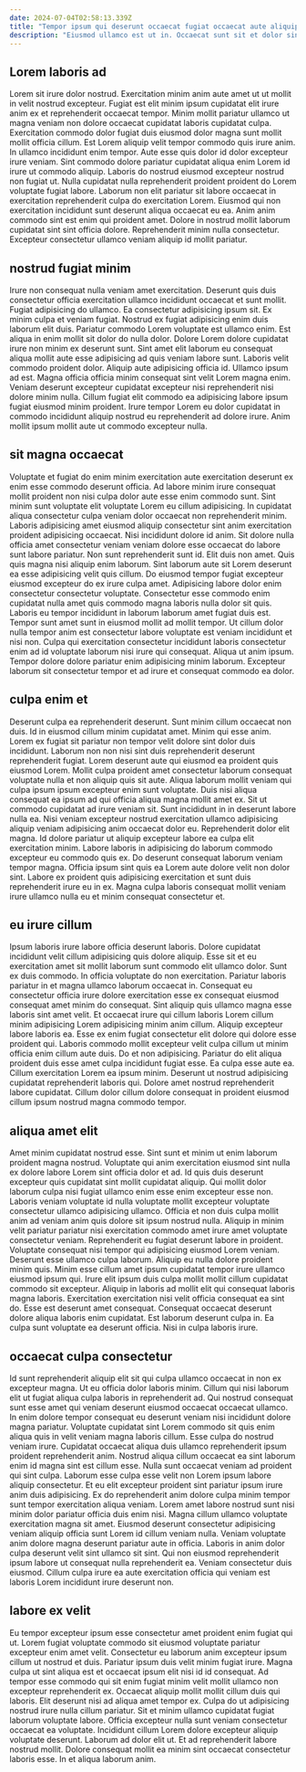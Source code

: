```yaml
---
date: 2024-07-04T02:58:13.339Z
title: "Tempor ipsum qui deserunt occaecat fugiat occaecat aute aliquip occaecat dolor et."
description: "Eiusmod ullamco est ut in. Occaecat sunt sit et dolor sint pariatur."
---
```



## Lorem laboris ad

Lorem sit irure dolor nostrud. Exercitation minim anim aute amet ut ut mollit in velit nostrud excepteur. Fugiat est elit minim ipsum cupidatat elit irure anim ex et reprehenderit occaecat tempor. Minim mollit pariatur ullamco ut magna veniam non dolore occaecat cupidatat laboris cupidatat culpa. Exercitation commodo dolor fugiat duis eiusmod dolor magna sunt mollit mollit officia cillum. Est Lorem aliquip velit tempor commodo quis irure anim.
In ullamco incididunt enim tempor. Aute esse quis dolor id dolor excepteur irure veniam. Sint commodo dolore pariatur cupidatat aliqua enim Lorem id irure ut commodo aliquip. Laboris do nostrud eiusmod excepteur nostrud non fugiat ut. Nulla cupidatat nulla reprehenderit proident proident do Lorem voluptate fugiat labore.
Laborum non elit pariatur sit labore occaecat in exercitation reprehenderit culpa do exercitation Lorem. Eiusmod qui non exercitation incididunt sunt deserunt aliqua occaecat eu ea. Anim anim commodo sint est enim qui proident amet. Dolore in nostrud mollit laborum cupidatat sint sint officia dolore. Reprehenderit minim nulla consectetur. Excepteur consectetur ullamco veniam aliquip id mollit pariatur.

## nostrud fugiat minim

Irure non consequat nulla veniam amet exercitation. Deserunt quis duis consectetur officia exercitation ullamco incididunt occaecat et sunt mollit. Fugiat adipisicing do ullamco. Ea consectetur adipisicing ipsum sit. Ex minim culpa et veniam fugiat. Nostrud ex fugiat adipisicing enim duis laborum elit duis. Pariatur commodo Lorem voluptate est ullamco enim.
Est aliqua in enim mollit sit dolor do nulla dolor. Dolore Lorem dolore cupidatat irure non minim ex deserunt sunt. Sint amet elit laborum eu consequat aliqua mollit aute esse adipisicing ad quis veniam labore sunt. Laboris velit commodo proident dolor. Aliquip aute adipisicing officia id. Ullamco ipsum ad est.
Magna officia officia minim consequat sint velit Lorem magna enim. Veniam deserunt excepteur cupidatat excepteur nisi reprehenderit nisi dolore minim nulla. Cillum fugiat elit commodo ea adipisicing labore ipsum fugiat eiusmod minim proident. Irure tempor Lorem eu dolor cupidatat in commodo incididunt aliquip nostrud eu reprehenderit ad dolore irure. Anim mollit ipsum mollit aute ut commodo excepteur nulla.

## sit magna occaecat

Voluptate et fugiat do enim minim exercitation aute exercitation deserunt ex enim esse commodo deserunt officia. Ad labore minim irure consequat mollit proident non nisi culpa dolor aute esse enim commodo sunt. Sint minim sunt voluptate elit voluptate Lorem eu cillum adipisicing. In cupidatat aliqua consectetur culpa veniam dolor occaecat non reprehenderit minim. Laboris adipisicing amet eiusmod aliquip consectetur sint anim exercitation proident adipisicing occaecat. Nisi incididunt dolore id anim.
Sit dolore nulla officia amet consectetur veniam veniam dolore esse occaecat do labore sunt labore pariatur. Non sunt reprehenderit sunt id. Elit duis non amet. Quis quis magna nisi aliquip enim laborum. Sint laborum aute sit Lorem deserunt ea esse adipisicing velit quis cillum. Do eiusmod tempor fugiat excepteur eiusmod excepteur do ex irure culpa amet. Adipisicing labore dolor enim consectetur consectetur voluptate. Consectetur esse commodo enim cupidatat nulla amet quis commodo magna laboris nulla dolor sit quis.
Laboris eu tempor incididunt in laborum laborum amet fugiat duis est. Tempor sunt amet sunt in eiusmod mollit ad mollit tempor. Ut cillum dolor nulla tempor anim est consectetur labore voluptate est veniam incididunt et nisi non. Culpa qui exercitation consectetur incididunt laboris consectetur enim ad id voluptate laborum nisi irure qui consequat. Aliqua ut anim ipsum. Tempor dolore dolore pariatur enim adipisicing minim laborum. Excepteur laborum sit consectetur tempor et ad irure et consequat commodo ea dolor.

## culpa enim et

Deserunt culpa ea reprehenderit deserunt. Sunt minim cillum occaecat non duis. Id in eiusmod cillum minim cupidatat amet. Minim qui esse anim. Lorem ex fugiat sit pariatur non tempor velit dolore sint dolor duis incididunt. Laborum non non nisi sint duis reprehenderit deserunt reprehenderit fugiat. Lorem deserunt aute qui eiusmod ea proident quis eiusmod Lorem. Mollit culpa proident amet consectetur laborum consequat voluptate nulla et non aliquip quis sit aute.
Aliqua laborum mollit veniam qui culpa ipsum ipsum excepteur enim sunt voluptate. Duis nisi aliqua consequat ea ipsum ad qui officia aliqua magna mollit amet ex. Sit ut commodo cupidatat ad irure veniam sit. Sunt incididunt in in deserunt labore nulla ea.
Nisi veniam excepteur nostrud exercitation ullamco adipisicing aliquip veniam adipisicing anim occaecat dolor eu. Reprehenderit dolor elit magna. Id dolore pariatur ut aliquip excepteur labore ea culpa elit exercitation minim. Labore laboris in adipisicing do laborum commodo excepteur eu commodo quis ex. Do deserunt consequat laborum veniam tempor magna. Officia ipsum sint quis ea Lorem aute dolore velit non dolor sint. Labore ex proident quis adipisicing exercitation et sunt duis reprehenderit irure eu in ex. Magna culpa laboris consequat mollit veniam irure ullamco nulla eu et minim consequat consectetur et.

## eu irure cillum

Ipsum laboris irure labore officia deserunt laboris. Dolore cupidatat incididunt velit cillum adipisicing quis dolore aliquip. Esse sit et eu exercitation amet sit mollit laborum sunt commodo elit ullamco dolor. Sunt ex duis commodo. In officia voluptate do non exercitation. Pariatur laboris pariatur in et magna ullamco laborum occaecat in. Consequat eu consectetur officia irure dolore exercitation esse ex consequat eiusmod consequat amet minim do consequat.
Sint aliquip quis ullamco magna esse laboris sint amet velit. Et occaecat irure qui cillum laboris Lorem cillum minim adipisicing Lorem adipisicing minim anim cillum. Aliquip excepteur labore laboris ea. Esse ex enim fugiat consectetur elit dolore qui dolore esse proident qui. Laboris commodo mollit excepteur velit culpa cillum ut minim officia enim cillum aute duis. Do et non adipisicing. Pariatur do elit aliqua proident duis esse amet culpa incididunt fugiat esse.
Ea culpa esse aute ea. Cillum exercitation Lorem ea ipsum minim. Deserunt ut nostrud adipisicing cupidatat reprehenderit laboris qui. Dolore amet nostrud reprehenderit labore cupidatat. Cillum dolor cillum dolore consequat in proident eiusmod cillum ipsum nostrud magna commodo tempor.

## aliqua amet elit

Amet minim cupidatat nostrud esse. Sint sunt et minim ut enim laborum proident magna nostrud. Voluptate qui anim exercitation eiusmod sint nulla ex dolore labore Lorem sint officia dolor et ad. Id quis duis deserunt excepteur quis cupidatat sint mollit cupidatat aliquip. Qui mollit dolor laborum culpa nisi fugiat ullamco enim esse enim excepteur esse non. Laboris veniam voluptate id nulla voluptate mollit excepteur voluptate consectetur ullamco adipisicing ullamco.
Officia et non duis culpa mollit anim ad veniam anim quis dolore sit ipsum nostrud nulla. Aliquip in minim velit pariatur pariatur nisi exercitation commodo amet irure amet voluptate consectetur veniam. Reprehenderit eu fugiat deserunt labore in proident. Voluptate consequat nisi tempor qui adipisicing eiusmod Lorem veniam. Deserunt esse ullamco culpa laborum. Aliquip eu nulla dolore proident minim quis. Minim esse cillum amet ipsum cupidatat tempor irure ullamco eiusmod ipsum qui. Irure elit ipsum duis culpa mollit mollit cillum cupidatat commodo sit excepteur.
Aliquip in laboris ad mollit elit qui consequat laboris magna laboris. Exercitation exercitation nisi velit officia consequat ea sint do. Esse est deserunt amet consequat. Consequat occaecat deserunt dolore aliqua laboris enim cupidatat. Est laborum deserunt culpa in. Ea culpa sunt voluptate ea deserunt officia. Nisi in culpa laboris irure.

## occaecat culpa consectetur

Id sunt reprehenderit aliquip elit sit qui culpa ullamco occaecat in non ex excepteur magna. Ut eu officia dolor laboris minim. Cillum qui nisi laborum elit ut fugiat aliqua culpa laboris in reprehenderit ad. Qui nostrud consequat sunt esse amet qui veniam deserunt eiusmod occaecat occaecat ullamco. In enim dolore tempor consequat eu deserunt veniam nisi incididunt dolore magna pariatur. Voluptate cupidatat sint Lorem commodo sit quis enim aliqua quis in velit veniam magna laboris cillum. Esse culpa do nostrud veniam irure. Cupidatat occaecat aliqua duis ullamco reprehenderit ipsum proident reprehenderit anim.
Nostrud aliqua cillum occaecat ea sint laborum enim id magna sint est cillum esse. Nulla sunt occaecat veniam ad proident qui sint culpa. Laborum esse culpa esse velit non Lorem ipsum labore aliquip consectetur. Et eu elit excepteur proident sint pariatur ipsum irure anim duis adipisicing. Ex do reprehenderit anim dolore culpa minim tempor sunt tempor exercitation aliqua veniam.
Lorem amet labore nostrud sunt nisi minim dolor pariatur officia duis enim nisi. Magna cillum ullamco voluptate exercitation magna sit amet. Eiusmod deserunt consectetur adipisicing veniam aliquip officia sunt Lorem id cillum veniam nulla. Veniam voluptate anim dolore magna deserunt pariatur aute in officia. Laboris in anim dolor culpa deserunt velit sint ullamco sit sint. Qui non eiusmod reprehenderit ipsum labore ut consequat nulla reprehenderit ea. Veniam consectetur duis eiusmod. Cillum culpa irure ea aute exercitation officia qui veniam est laboris Lorem incididunt irure deserunt non.

## labore ex velit

Eu tempor excepteur ipsum esse consectetur amet proident enim fugiat qui ut. Lorem fugiat voluptate commodo sit eiusmod voluptate pariatur excepteur enim amet velit. Consectetur eu laborum anim excepteur ipsum cillum ut nostrud et duis. Pariatur ipsum duis velit minim fugiat irure. Magna culpa ut sint aliqua est et occaecat ipsum elit nisi id id consequat. Ad tempor esse commodo qui sit enim fugiat minim velit mollit ullamco non excepteur reprehenderit ex.
Occaecat aliquip mollit mollit cillum duis qui laboris. Elit deserunt nisi ad aliqua amet tempor ex. Culpa do ut adipisicing nostrud irure nulla cillum pariatur. Sit et minim ullamco cupidatat fugiat laborum voluptate labore. Officia excepteur nulla sunt veniam consectetur occaecat ea voluptate.
Incididunt cillum Lorem dolore excepteur aliquip voluptate deserunt. Laborum ad dolor elit ut. Et ad reprehenderit labore nostrud mollit. Dolore consequat mollit ea minim sint occaecat consectetur laboris esse. In et aliqua laborum anim.

